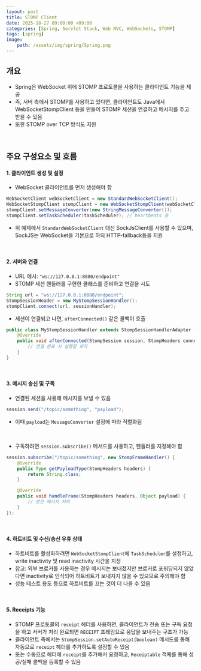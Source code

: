 ```yaml
---
layout: post
title: STOMP Client
date: 2025-10-27 09:00:00 +09:00
categories: [Spring, Servlet Stack, Web MVC, WebSockets, STOMP]
tags: [spring]
image:
    path: /assets/img/spring/Spring.png
---
```


## 개요

- Spring은 WebSocket 위에 STOMP 프로토콜을 사용하는 클라이언트 기능을 제공
- 즉, 서버 측에서 STOMP를 사용하고 있다면, 클라이언트도 Java에서 WebSocketStompClient 등을 만들어 STOMP 세션을 연결하고 메시지를 주고 받을 수 있음
- 또한 STOMP over TCP 방식도 지원

<br>

## 주요 구성요소 및 흐름

#### 1. 클라이언트 생성 및 설정

- WebSocket 클라이언트를 먼저 생성해야 함

```java
WebSocketClient webSocketClient = new StandardWebSocketClient();
WebSocketStompClient stompClient = new WebSocketStompClient(webSocketClient);
stompClient.setMessageConverter(new StringMessageConverter());
stompClient.setTaskScheduler(taskScheduler); // heartbeats 용
```

- 위 예제에서 `StandardWebSocketClient` 대신 SockJsClient를 사용할 수 있으며, SockJS는 WebSocket을 기본으로 하되 HTTP-fallback등을 지원

<br>

#### 2. 서버와 연결

- URL 예시: `"ws://127.0.0.1:8080/endpoint"`
- STOMP 세션 핸들러를 구현한 클래스를 준비하고 연결을 시도

```java
String url = "ws://127.0.0.1:8080/endpoint";
StompSessionHeader = new MyStompSessionHandler();
stompClient.connect(url, sessionHandler);
```

- 세션이 연결되고 나면, `afterConnected()` 같은 콜백이 호출

```java
public class MyStompSessionHandler extends StompSessionHandlerAdapter {
    @Override
    public void afterConnected(StompSession session, StompHeaders connectedHeaders) {
        // 연결 완료 시 실행할 로직
    }
}
```

<br>

#### 3. 메시지 송신 및 구독

- 연결된 세션을 사용해 메시지를 보낼 수 있음

```java
session.send("/topic/something", "payload");
```

- 이때 `payload`는 `MessageConverter` 설정에 따라 직렬화됨

<br>

- 구독하려면 `session.subscribe()` 메서드를 사용하고, 핸들러를 지정해야 함

```java
session.subscribe("/topic/something", new StompFrameHandler() {
    @Override
    public Type getPayloadType(StompHeaders headers) {
        return String.class;
    }

    @Override
    public void handleFrame(StompHeaders headers, Object payload) {
        // 받은 메시지 처리
    }
});
```

<br>

#### 4. 하트비트 및 수신/송신 유휴 상태

- 하트비트를 활성화하려면 `WebSocketStompClient`에 `TaskScheduler`를 설정하고, write inactivity 및 read inactivity 시간을 지정
- 참고: 외부 브로커를 사용하는 경우 메시지는 보내졌지만 브로커로 포워딩되지 않았다면 inactivity로 인식되어 하트비트가 보내지지 않을 수 있으므로 주의해야 함
- 성능 테스트 용도 등으로 하트비트를 끄는 것이 더 나을 수 있음

<br>

#### 5. Receipts 기능

- STOMP 프로토콜의 `receipt` 헤더를 사용하면, 클라이언트가 전송 또는 구독 요청을 하고 서버가 처리 완료되면 `RECEIPT` 프레임으로 웅답을 보내주는 구조가 가능
- 클라이언트 측에서는 `StompSession.setAutoReceipt(boolean)` 메서드를 통해 자동으로 `receipt` 헤더를 추가하도록 설정할 수 있음
- 또는 수동으로 헤더에 `receipt`를 추가해서 요청하고, `Receiptable` 객체를 통해 성공/실패 콜백을 등록할 수 있음